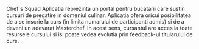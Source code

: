 Chef`s Squad
Aplicatia reprezinta un portal pentru bucatarii care sustin cursuri de pregatire in domeniul culinar. Aplicatia ofera oricui posibilitatea de a se inscrie la curs (in limita numarului de participanti admis) si de a deveni un adevarat Masterchef. In acest sens, cursantul are acces la toate resursele cursului si isi poate vedea evolutia prin feedback-ul titularului de curs.